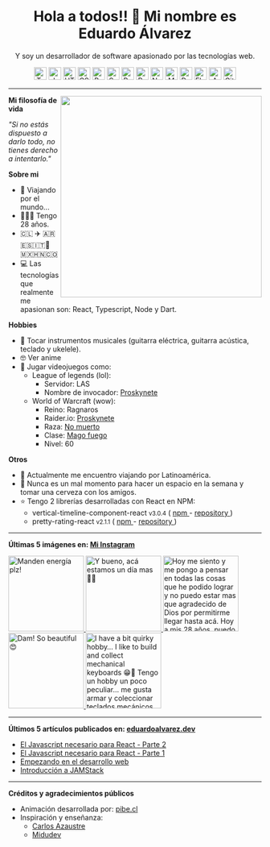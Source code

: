 <h1 align="center">Hola a todos!! 👋 Mi nombre es Eduardo Álvarez</h1>
<p align="center">
  Y soy un desarrollador de software apasionado por las tecnologías web.
</p>

<p align="center">
  <img
					src='https://github.com/Proskynete/Proskynete/blob/master/images/icons/ts.png?raw=true'
					alt=Typescript
					width='25'
					height='25'
				/> <img
					src='https://github.com/Proskynete/Proskynete/blob/master/images/icons/js.png?raw=true'
					alt=Javascript
					width='25'
					height='25'
				/> <img
					src='https://github.com/Proskynete/Proskynete/blob/master/images/icons/html5.png?raw=true'
					alt=HTML5
					width='25'
					height='25'
				/> <img
					src='https://github.com/Proskynete/Proskynete/blob/master/images/icons/css3.png?raw=true'
					alt=CSS3
					width='25'
					height='25'
				/> <img
					src='https://github.com/Proskynete/Proskynete/blob/master/images/icons/bootstrap.png?raw=true'
					alt=Bootstrap
					width='25'
					height='25'
				/> <img
					src='https://github.com/Proskynete/Proskynete/blob/master/images/icons/sass.png?raw=true'
					alt=Sass
					width='25'
					height='25'
				/> <img
					src='https://github.com/Proskynete/Proskynete/blob/master/images/icons/react.png?raw=true'
					alt=React
					width='25'
					height='25'
				/> <img
					src='https://github.com/Proskynete/Proskynete/blob/master/images/icons/redux.png?raw=true'
					alt=Redux
					width='25'
					height='25'
				/> <img
					src='https://github.com/Proskynete/Proskynete/blob/master/images/icons/node.png?raw=true'
					alt=Nodejs
					width='25'
					height='25'
				/> <img
					src='https://github.com/Proskynete/Proskynete/blob/master/images/icons/mongodb.png?raw=true'
					alt=MongoDB
					width='25'
					height='25'
				/> <img
					src='https://github.com/Proskynete/Proskynete/blob/master/images/icons/dart.png?raw=true'
					alt=Dart
					width='25'
					height='25'
				/> <img
					src='https://github.com/Proskynete/Proskynete/blob/master/images/icons/flutter.png?raw=true'
					alt=Flutter
					width='25'
					height='25'
				/> <img
					src='https://github.com/Proskynete/Proskynete/blob/master/images/icons/aws.png?raw=true'
					alt=Amazon Web Services
					width='25'
					height='25'
				/> <img
					src='https://github.com/Proskynete/Proskynete/blob/master/images/icons/git.png?raw=true'
					alt=Git
					width='25'
					height='25'
				/>
</p>

---

<img
  align="right"
  width="400"
  src="https://github.com/Proskynete/Proskynete/blob/master/images/proskynete.gif?raw=true"
/>

<p>
  <strong>Mi filosofía de vida</strong>
</p>
<p>
  <i>"Si no estás dispuesto a darlo todo, no tienes derecho a intentarlo."</i>
</p>

<p>
  <strong>Sobre mi</strong>
</p>
<ul>
  <li>📍 Viajando por el mundo...</li>
  <li>👨🏼‍💻 Tengo 28 años.</li>
  <li>🇨🇱 ✈️ 🇦🇷🇪🇸🇮🇹🗿🇲🇽🇭🇳🇨🇴</li>
  <li>
    💻 Las tecnologías que realmente me apasionan son: React, Typescript, Node y
    Dart.
  </li>
</ul>

<p>
  <strong>Hobbies</strong>
</p>
<ul>
  <li>
    🎼 Tocar instrumentos musicales (guitarra eléctrica, guitarra acústica,
    teclado y ukelele).
  </li>
  <li>🤓 Ver anime</li>
  <li>
    👾 Jugar videojuegos como:
    <ul>
      <li>
        League of legends (lol):
        <ul>
          <li>Servidor: LAS</li>
          <li>
            Nombre de invocador:
            <a
              href="https://www.leagueofgraphs.com/es/summoner/las/proskynete"
              target="_blank"
            >
              Proskynete
            </a>
          </li>
        </ul>
      </li>
      <li>
        World of Warcraft (wow):
        <ul>
          <li>Reino: Ragnaros</li>
          <li>
            Raider.io:
            <a
              href="https://raider.io/characters/us/ragnaros/Proskynete"
              target="_blank"
            >
              Proskynete
            </a>
          </li>
          <li>
            Raza:
            <a
              href="https://worldofwarcraft.com/en-us/game/races/undead"
              target="_blank"
            >
              No muerto
            </a>
          </li>
          <li>
            Clase:
            <a
              href="https://worldofwarcraft.com/en-us/game/talent-calculator#mage/fire"
              target="_blank"
            >
              Mago fuego
            </a>
          </li>
          <li>Nivel: 60</li>
        </ul>
      </li>
    </ul>
  </li>
</ul>

<p>
  <strong>Otros</strong>
</p>
<ul>
  <li>🧳 Actualmente me encuentro viajando por Latinoamérica.</li>
  <li>
    🍺 Nunca es un mal momento para hacer un espacio en la semana y tomar una
    cerveza con los amigos.
  </li>
  <li>
    ⭐ Tengo 2 librerías desarrolladas con React en NPM:
    <ul>
      <li>
        vertical-timeline-component-react <small>v3.0.4</small> (
        <a
          href="https://www.npmjs.com/package/vertical-timeline-component-react"
          target="_blank"
        >
          npm
        </a>
        -
        <a
          href="https://github.com/Proskynete/vertical-timeline-component-react"
          target="_blank"
        >
          repository
        </a>
        )
      </li>
      <li>
        pretty-rating-react <small>v2.1.1</small> (
        <a
          href="https://www.npmjs.com/package/pretty-rating-react"
          target="_blank"
        >
          npm
        </a>
        -
        <a
          href="https://github.com/Proskynete/pretty-rating-react"
          target="_blank"
        >
          repository
        </a>
        )
      </li>
    </ul>
  </li>
</ul>

---

<p align="left">
  <strong>
    Últimas 5 imágenes en:
    <a href="https://instagram.com/proskynete" target="_blank">
      Mi Instagram
    </a>
  </strong>
</p>

<a href="https://instagram.com/p/ChdNOKEufyD" target="_blank">
  <img
    src="https://instagram.flba2-1.fna.fbcdn.net/v/t51.2885-15/300224972_2589427467856227_2810952855320808865_n.jpg?stp=c180.0.1080.1080a_dst-jpg_e35_s640x640_sh0.08&_nc_ht=instagram.flba2-1.fna.fbcdn.net&_nc_cat=103&_nc_ohc=R-uZBMaI7VIAX-ZOAd-&edm=APU89FABAAAA&ccb=7-5&oh=00_AT9NLVtvSEHB8ev6I5dWAzVvmvSkFnnlhS9nXxG0bi806g&oe=630E8C79&_nc_sid=86f79a"
    alt="Manden energía plz!"
    width="150"
    height="150"
  />
</a>
<a href="https://instagram.com/p/ChEbn97usTO" target="_blank">
  <img
    src="https://instagram.flba2-1.fna.fbcdn.net/v/t51.2885-15/298797036_789251125552890_4686222786392180939_n.jpg?stp=c0.180.1440.1440a_dst-jpg_e35_s640x640_sh0.08&_nc_ht=instagram.flba2-1.fna.fbcdn.net&_nc_cat=106&_nc_ohc=nZtgddtHxHwAX8_-VMO&edm=APU89FABAAAA&ccb=7-5&oh=00_AT97O9A1uRBLMnfVJmdO96fppfKhakT3-2Z8VzBWX_Q--w&oe=63101312&_nc_sid=86f79a"
    alt="Y bueno, acá estamos un día mas 💪🏻"
    width="150"
    height="150"
  />
</a>
<a href="https://instagram.com/p/CgVQF2sO95q" target="_blank">
  <img
    src="https://instagram.flba2-1.fna.fbcdn.net/v/t51.2885-15/295264933_730670758233047_4939723456836520256_n.jpg?stp=c0.90.720.720a_dst-jpg_e15_s640x640&_nc_ht=instagram.flba2-1.fna.fbcdn.net&_nc_cat=111&_nc_ohc=o0jbZMGlWtQAX8Ejz2A&edm=APU89FABAAAA&ccb=7-5&oh=00_AT-9zCeToAOJzVUKE-SxjnNbaBKce7JLQdEPK2VIIa5xVA&oe=630AE4BF&_nc_sid=86f79a"
    alt="Hoy me siento y me pongo a pensar en todas las cosas que he podido lograr y no puedo estar mas  que agradecido de Dios por permitirme llegar hasta acá. Hoy a mis 28 años, puedo decir que gracias a su mano y su favor, es que tengo un buen excelente trabajo que me a permitido viajar y conocer tanto lugares como personas maravillosas, me ha permitido tener un vehículo el cual me permite ayudar a mi familia, un departamento y ahora un terreno en el sur de mi país, el cual me permitirá acoger a los que me rodean y dar un buen vivir a mi familia.  Hoy a mis 28 años no puedo si no que agradecer el apoyo de mi familia y también agradecerme por madrugar, por esforzarme, y por permitirme soñar y trazar metas las cuales he podido alcanzar.   Dios ha sido bueno!"
    width="150"
    height="150"
  />
</a>
<a href="https://instagram.com/p/CfIhjWcOJSa" target="_blank">
  <img
    src="https://instagram.flba2-1.fna.fbcdn.net/v/t51.2885-15/289693546_169702278868244_1919187535485443717_n.jpg?stp=c180.0.1080.1080a_dst-jpg_e35_s640x640_sh0.08&_nc_ht=instagram.flba2-1.fna.fbcdn.net&_nc_cat=108&_nc_ohc=BQ9ETGW2hWgAX89A_h6&edm=APU89FABAAAA&ccb=7-5&oh=00_AT9CjhzNXtE9KwvCVyWLrIaammjZ4iD_JVU8vp4KUgkPeA&oe=630FFD38&_nc_sid=86f79a"
    alt="Dam! So beautiful 😍"
    width="150"
    height="150"
  />
</a>
<a href="https://instagram.com/p/CfAuh4kjxDn" target="_blank">
  <img
    src="https://instagram.flba2-1.fna.fbcdn.net/v/t51.2885-15/289052959_714399283114801_6011050335395030770_n.jpg?stp=c0.180.1440.1440a_dst-jpg_e35_s640x640_sh0.08&_nc_ht=instagram.flba2-1.fna.fbcdn.net&_nc_cat=101&_nc_ohc=qhFIyLnpMAIAX9jEGKr&edm=APU89FABAAAA&ccb=7-5&oh=00_AT_rknmMMkAgn0xZgqpSJRspKqkd4tUoTtsSVguFimN5ww&oe=630F662B&_nc_sid=86f79a"
    alt="I have a bit quirky hobby… I like to build and collect mechanical keyboards 😁🫣  Tengo un hobby un poco peculiar… me gusta armar y coleccionar teclados mecánicos 😁🫣  #corne #keyboard #littlekeyboards #mecanicalkeyboard #programmer #programming"
    width="150"
    height="150"
  />
</a>

---

<p align="left">
  <strong>
    Últimos 5 artículos publicados en:
    <a href="https://eduardoalvarez.dev" target="_blank">
      eduardoalvarez.dev
    </a>
  </strong>
</p>

- [El Javascript necesario para React - Parte 2](https://eduardoalvarez.dev/articulos/el-javascript-necesario-para-react-parte-2)
- [El Javascript necesario para React - Parte 1](https://eduardoalvarez.dev/articulos/el-javascript-necesario-para-react-parte-1)
- [Empezando en el desarrollo web](https://eduardoalvarez.dev/articulos/empezando-en-el-desarrollo-web)
- [Introducción a JAMStack](https://eduardoalvarez.dev/articulos/introduccion-a-jamstack)

---

<p align="left">
  <strong>Créditos y agradecimientos públicos</strong>
</p>
<ul>
  <li>
    Animación desarrollada por:
    <a href="https://pibe.cl/" target="_blank">
      pibe.cl
    </a>
  </li>
  <li>
    Inspiración y enseñanza:
    <ul>
      <li>
        <a href="https://carlosazaustre.es/" target="_blank">
          Carlos Azaustre
        </a>
      </li>
      <li>
        <a href="https://midu.dev/" target="_blank">
          Midudev
        </a>
      </li>
    </ul>
  </li>
</ul>

